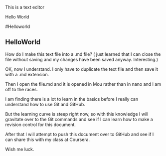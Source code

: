 This is a text editor

Hello World

#Helloworld

## HelloWorld


How do I make this text file into a .md file?  ( just learned that I can close the file without saving and my changes have been saved anyway.  Interesting.)

OK, now I understand.  I only have to duplicate the text file and then save it with a .md extension.

Then I open the file.md and it is opened in Mou rather than in nano and I am off to the races.

I am finding there is a lot to learn in the basics before I really can understand how to use Git and GitHub.

But the learning curve is steep right now, so with this knowledge I will gravitate over to the Git commands and see if I can learn how to make a revision control for this document.

After that I will attempt to push this document over to GitHub and see if I can share this with my class at Coursera.

Wish me luck.

